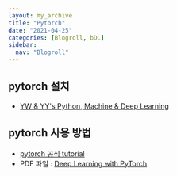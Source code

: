 ```yaml
---
layout: my_archive
title: "Pytorch"
date: "2021-04-25"
categories: [Blogroll, bDL]
sidebar:
  nav: "Blogroll"
---
```


## pytorch 설치
- [YW & YY's Python, Machine & Deep Learning](https://greeksharifa.github.io/pytorch/2018/11/02/pytorch-usage-01-introduction/)


## pytorch 사용 방법
- [pytorch 공식 tutorial](https://tutorials.pytorch.kr/index.html)
- PDF 파일 : [Deep Learning with PyTorch](https://pytorch.org/assets/deep-learning/Deep-Learning-with-PyTorch.pdf)

